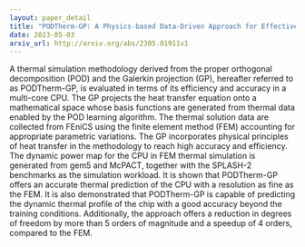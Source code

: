```yaml
---
layout: paper_detail
title: "PODTherm-GP: A Physics-based Data-Driven Approach for Effective Architecture-Level Thermal Simulation of Multi-Core CPUs"
date: 2023-05-03
arxiv_url: http://arxiv.org/abs/2305.01911v1
---
```


A thermal simulation methodology derived from the proper orthogonal decomposition (POD) and the Galerkin projection (GP), hereafter referred to as PODTherm-GP, is evaluated in terms of its efficiency and accuracy in a multi-core CPU. The GP projects the heat transfer equation onto a mathematical space whose basis functions are generated from thermal data enabled by the POD learning algorithm. The thermal solution data are collected from FEniCS using the finite element method (FEM) accounting for appropriate parametric variations. The GP incorporates physical principles of heat transfer in the methodology to reach high accuracy and efficiency. The dynamic power map for the CPU in FEM thermal simulation is generated from gem5 and McPACT, together with the SPLASH-2 benchmarks as the simulation workload. It is shown that PODTherm-GP offers an accurate thermal prediction of the CPU with a resolution as fine as the FEM. It is also demonstrated that PODTherm-GP is capable of predicting the dynamic thermal profile of the chip with a good accuracy beyond the training conditions. Additionally, the approach offers a reduction in degrees of freedom by more than 5 orders of magnitude and a speedup of 4 orders, compared to the FEM.

